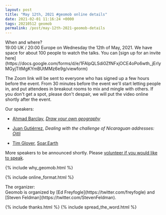 ```yaml
--- 
layout: post
title: "May 12th, 2021 #geomob online details"
date: 2021-02-01 11:16:24 +0000
tags: 20210512 geomob
permalink: /post/may-12th-2021-geomob-details
---
```


<div class="heading">When and where?</div>
19:00 UK / 20:00 Europe on Wednesday the 12th of May, 2021.
We have space for about 100 people to watch
the talks. You can [sign up for an invite here](https://docs.google.com/forms/d/e/1FAIpQLSdi0ZfNFxjOCE4oPo6wth_jErlyMGyjTltMgKYmBUtMMz6e9g/viewform)

The Zoom link will be sent to everyone who has signed up a few hours before
the event. From 30 minutes before the event we'll start letting people in, and
put attendees in breakout rooms to mix and mingle with others. If you don't
get a spot, please don't despair, we will put the video online shortly
after the event.

<div class="heading">Our speakers:</div>

* [Ahmad Barclay](https://twitter.com/bothness), _[Draw your own geography](https://bothness.github.io/geo-draw/)_

* [Juan Gutiérrez](https://www.linkedin.com/in/juangutierrezbarquero/), _Dealing with the challenge of Nicaraguan addresses: [Ojtli](https://ojtli.app/)_

* [Tim Glover](https://twitter.com/chaos_timothy), [Soar.Earth](https://soar.earth/)

More speakers to be announced shortly. Please <a href="https://docs.google.com/forms/d/e/1FAIpQLSdDaQz98ef_tMCJmvYjspoTX5Yv8ll-fNHWO4Yk57ZCCDE__g/viewform">volunteer if you would like to speak</a>.

{% include why_geomob.html %}

{% include online_format.html %}
<div class="heading">The organizer:</div>
Geomob is organized by [Ed Freyfogle](https://twitter.com/freyfogle) and
[Steven Feldman](https://twitter.com/StevenFeldman).

{% include thanks.html %}
{% include spread_the_word.html %}

